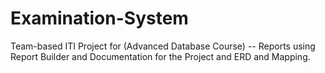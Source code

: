 # Examination-System
Team-based ITI Project for (Advanced Database Course) -- Reports using Report Builder and Documentation for the Project and ERD and Mapping.
